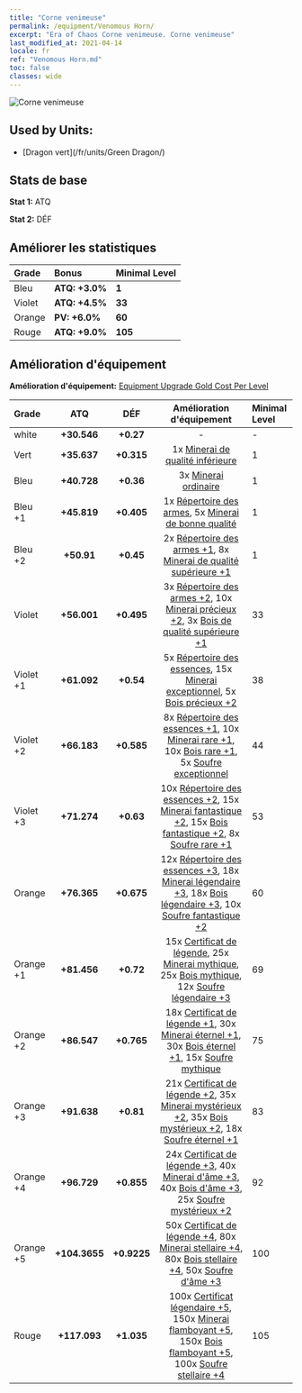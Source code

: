 ```yaml
---
title: "Corne venimeuse"
permalink: /equipment/Venomous Horn/
excerpt: "Era of Chaos Corne venimeuse. Corne venimeuse"
last_modified_at: 2021-04-14
locale: fr
ref: "Venomous Horn.md"
toc: false
classes: wide
---
```


  ![Corne venimeuse](/images/e/e_2071.png)

## Used by Units:

* [Dragon vert](/fr/units/Green Dragon/) 


## Stats de base
 **Stat 1:** ATQ

 **Stat 2:** DÉF

## Améliorer les statistiques

  |     Grade    |   Bonus | Minimal Level | 
  |:-------------|:--------|:--------------| 
  | Bleu | **ATQ: +3.0%** | **1** | 
  | Violet | **ATQ: +4.5%** | **33** | 
  | Orange | **PV: +6.0%** | **60** | 
  | Rouge | **ATQ: +9.0%** | **105** | 


## Amélioration d'équipement
 **Amélioration d'équipement:** [Equipment Upgrade Gold Cost Per Level](/equipment/EquipmentUpgradeCostPerLevel/) 

  |          Grade      | ATQ | DÉF | Amélioration d'équipement | Minimal Level |
  |:--------------------|:---------:|:---------:|:----------------:|:--------------|
  | white | **+30.546** | **+0.27** | - | - |
  | Vert | **+35.637** | **+0.315** | 1x [Minerai de qualité inférieure](/fr/Items/mat_1/) | 1 |
  | Bleu | **+40.728** | **+0.36** | 3x [Minerai ordinaire](/fr/Items/mat_6/) | 1 |
  | Bleu +1 | **+45.819** | **+0.405** | 1x [Répertoire des armes](/fr/Items/mat_18/), 5x [Minerai de bonne qualité](/fr/Items/mat_12/) | 1 |
  | Bleu +2 | **+50.91** | **+0.45** | 2x [Répertoire des armes +1](/fr/Items/mat_25/), 8x [Minerai de qualité supérieure +1](/fr/Items/mat_19/) | 1 |
  | Violet | **+56.001** | **+0.495** | 3x [Répertoire des armes +2](/fr/Items/mat_32/), 10x [Minerai précieux +2](/fr/Items/mat_26/), 3x [Bois de qualité supérieure +1](/fr/Items/mat_20/) | 33 |
  | Violet +1 | **+61.092** | **+0.54** | 5x [Répertoire des essences](/fr/Items/mat_39/), 15x [Minerai exceptionnel](/fr/Items/mat_33/), 5x [Bois précieux +2](/fr/Items/mat_27/) | 38 |
  | Violet +2 | **+66.183** | **+0.585** | 8x [Répertoire des essences +1](/fr/Items/mat_46/), 10x [Minerai rare +1](/fr/Items/mat_40/), 10x [Bois rare +1](/fr/Items/mat_41/), 5x [Soufre exceptionnel](/fr/Items/mat_36/) | 44 |
  | Violet +3 | **+71.274** | **+0.63** | 10x [Répertoire des essences +2](/fr/Items/mat_53/), 15x [Minerai fantastique +2](/fr/Items/mat_47/), 15x [Bois fantastique +2](/fr/Items/mat_48/), 8x [Soufre rare +1](/fr/Items/mat_43/) | 53 |
  | Orange | **+76.365** | **+0.675** | 12x [Répertoire des essences +3](/fr/Items/mat_60/), 18x [Minerai légendaire +3](/fr/Items/mat_54/), 18x [Bois légendaire +3](/fr/Items/mat_55/), 10x [Soufre fantastique +2](/fr/Items/mat_50/) | 60 |
  | Orange +1 | **+81.456** | **+0.72** | 15x [Certificat de légende](/fr/Items/mat_67/), 25x [Minerai mythique](/fr/Items/mat_61/), 25x [Bois mythique](/fr/Items/mat_62/), 12x [Soufre légendaire +3](/fr/Items/mat_57/) | 69 |
  | Orange +2 | **+86.547** | **+0.765** | 18x [Certificat de légende +1](/fr/Items/mat_74/), 30x [Minerai éternel +1](/fr/Items/mat_68/), 30x [Bois éternel +1](/fr/Items/mat_69/), 15x [Soufre mythique](/fr/Items/mat_64/) | 75 |
  | Orange +3 | **+91.638** | **+0.81** | 21x [Certificat de légende +2](/fr/Items/mat_81/), 35x [Minerai mystérieux +2](/fr/Items/mat_75/), 35x [Bois mystérieux +2](/fr/Items/mat_76/), 18x [Soufre éternel +1](/fr/Items/mat_71/) | 83 |
  | Orange +4 | **+96.729** | **+0.855** | 24x [Certificat de légende +3](/fr/Items/mat_88/), 40x [Minerai d'âme +3](/fr/Items/mat_82/), 40x [Bois d'âme +3](/fr/Items/mat_83/), 25x [Soufre mystérieux +2](/fr/Items/mat_78/) | 92 |
  | Orange +5 | **+104.3655** | **+0.9225** | 50x [Certificat de légende +4](/fr/Items/mat_95/), 80x [Minerai stellaire +4](/fr/Items/mat_89/), 80x [Bois stellaire +4](/fr/Items/mat_90/), 50x [Soufre d'âme +3](/fr/Items/mat_85/) | 100 |
  | Rouge | **+117.093** | **+1.035** | 100x [Certificat légendaire +5](/fr/Items/mat_102/), 150x [Minerai flamboyant +5](/fr/Items/mat_96/), 150x [Bois flamboyant +5](/fr/Items/mat_97/), 100x [Soufre stellaire +4](/fr/Items/mat_92/) | 105 |

